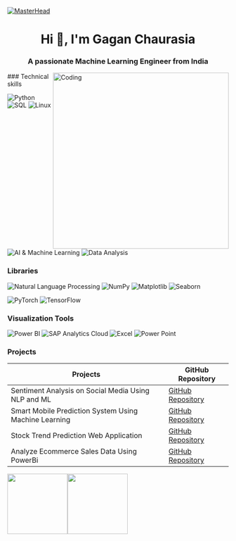 [![MasterHead](https://firebasestorage.googleapis.com/v0/b/flexi-coding.appspot.com/o/dempgi7-520f8d5f-63d4-4453-8822-dbc149ae27f8.gif?alt=media&token=91c0c7b2-93c3-4029-b011-1a8703c5730d)](https://rishavchanda.io)
<h1 align="center">Hi 👋, I'm Gagan Chaurasia</h1>
<h3 align="center">A passionate Machine Learning Engineer from India</h3>
<img align="right" alt="Coding" width="400" src="https://cdn.dribbble.com/users/1162077/screenshots/3848914/programmer.gif">
### Technical skills

![Python](https://img.shields.io/badge/-Python-000?&logo=Python)
![SQL](https://img.shields.io/badge/-SQL-000?&logo=MySQL)
![Linux](https://img.shields.io/badge/-Linux-000?&logo=Linux)
![AI & Machine Learning](https://img.shields.io/badge/-AI%20%26%20Machine%20Learning-FF6F61?style=flat)
![Data Analysis](https://img.shields.io/badge/-Data%20Analysis-DA70D6?style=flat)

### Libraries
![Natural Language Processing](https://img.shields.io/badge/-Natural%20Language%20Processing-2CA5E0?style=flat&logo=natural-language-processing&logoColor=white)
![NumPy](https://img.shields.io/badge/-NumPy-013243?style=flat&logo=numpy)
![Matplotlib](https://img.shields.io/badge/-Matplotlib-purple&logo=matplotlib)
![Seaborn](https://img.shields.io/badge/-Seaborn-blue&logo=pydata%2F=seaborn)

![PyTorch](https://img.shields.io/badge/-PyTorch-000?&logo=PyTorch)
![TensorFlow](https://img.shields.io/badge/-TensorFlow-000?&logo=TensorFlow)

### Visualization Tools
![Power BI](https://img.shields.io/badge/-Power%20BI-F2C811?&logo=Power%20BI&logoColor=white)
![SAP Analytics Cloud](https://img.shields.io/badge/-SAP%20Analytics%20Cloud-0FAAFF?&logo=SAP&logoColor=white)
![Excel](https://img.shields.io/badge/Microsoft_Excel-217346?style=for-the-badge&logo=microsoft-excel&logoColor=white)
![Power Point](https://img.shields.io/badge/Microsoft_PowerPoint-B7472A?style=for-the-badge&logo=microsoft-powerpoint&logoColor=white)



### Projects

| Projects                                                   | GitHub Repository                                                |
|------------------------------------------------------------|-------------------------------------------------------------------|
| Sentiment Analysis on Social Media Using NLP and ML        | [GitHub Repository](https://github.com/Gaganchaurasia07/Analyze-Ecommerce-Sales-Data-Using-PowerBi.git) |
| Smart Mobile Prediction System Using Machine Learning      | [GitHub Repository](https://github.com/Gaganchaurasia07/Smart-Mobile-Prediction-System-Using-Machine-Learning.git) |
| Stock Trend Prediction Web Application                     | [GitHub Repository](https://github.com/Gaganchaurasia07/-Stock-Trend-Prediction-Web-Application.git) |
| Analyze Ecommerce Sales Data Using PowerBi                 | [GitHub Repository](https://github.com/Gaganchaurasia07/Analyze-Ecommerce-Sales-Data-Using-PowerBi.git) |




<a href="https://www.Gaganchaurasia07.com/"><img height="137px" src="https://github-readme-stats.vercel.app/api?username=Gaganchaurasia07&hide_title=true&hide_border=true&show_icons=true&include_all_commits=true&count_private=true&line_height=21&text_color=000&icon_color=000&bg_color=0,ea6161,ffc64d,fffc4d,52fa5a&theme=graywhite" /><!-- wi*quL3fcV --><img height="137px" src="https://github-readme-stats.vercel.app/api/top-langs/?username=Gaganchaurasia07&hide=html&hide_title=true&hide_border=true&layout=compact&langs_count=6&exclude_repo=comp426,Redventures-Movie-Quotes&text_color=000&icon_color=fff&bg_color=0,52fa5a,4dfcff,c64dff&theme=graywhite" /></a>
